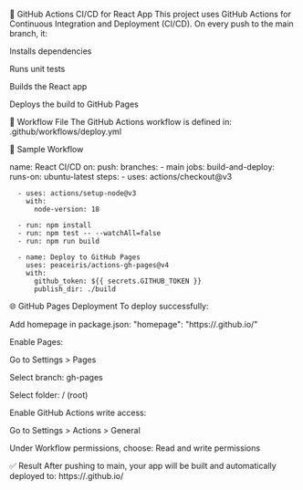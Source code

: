 🚀 GitHub Actions CI/CD for React App
This project uses GitHub Actions for Continuous Integration and Deployment (CI/CD).
On every push to the main branch, it:

Installs dependencies

Runs unit tests

Builds the React app

Deploys the build to GitHub Pages

📁 Workflow File
The GitHub Actions workflow is defined in:
.github/workflows/deploy.yml

📄 Sample Workflow

name: React CI/CD
on:
  push:
    branches:
      - main
jobs:
  build-and-deploy:
    runs-on: ubuntu-latest
    steps:
      - uses: actions/checkout@v3

      - uses: actions/setup-node@v3
        with:
          node-version: 18

      - run: npm install
      - run: npm test -- --watchAll=false
      - run: npm run build

      - name: Deploy to GitHub Pages
        uses: peaceiris/actions-gh-pages@v4
        with:
          github_token: ${{ secrets.GITHUB_TOKEN }}
          publish_dir: ./build
          
🌐 GitHub Pages Deployment
To deploy successfully:

Add homepage in package.json:
"homepage": "https://<your-username>.github.io/<repo-name>"

Enable Pages:

Go to Settings > Pages

Select branch: gh-pages

Select folder: / (root)

Enable GitHub Actions write access:

Go to Settings > Actions > General

Under Workflow permissions, choose: Read and write permissions

✅ Result
After pushing to main, your app will be built and automatically deployed to:
https://<your-username>.github.io/<repo-name>
